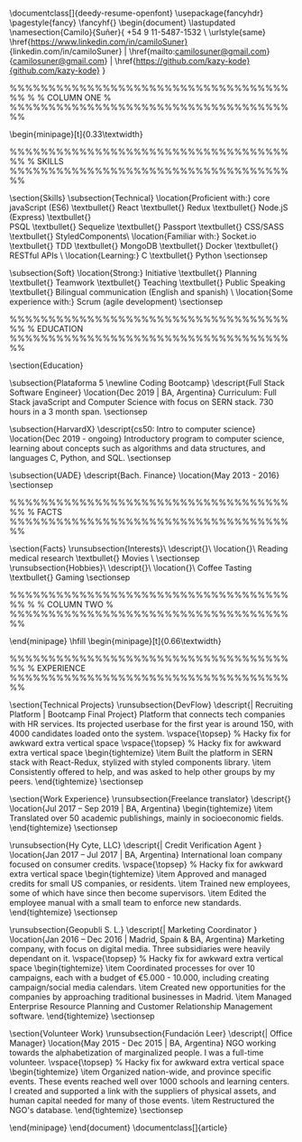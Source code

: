 \documentclass[]{deedy-resume-openfont}
\usepackage{fancyhdr}
\pagestyle{fancy}
\fancyhf{}
\begin{document}
\lastupdated
\namesection{Camilo}{Suñer}{
+54 9 11-5487-1532 \\
\urlstyle{same}
\href{https://www.linkedin.com/in/camiloSuner}
{linkedin.com/in/camiloSuner} | \href{mailto:camilosuner@gmail.com}{camilosuner@gmail.com} | \href{https://github.com/kazy-kode}{github.com/kazy-kode}
}

%%%%%%%%%%%%%%%%%%%%%%%%%%%%%%%%%%%%%%
%
% COLUMN ONE
%
%%%%%%%%%%%%%%%%%%%%%%%%%%%%%%%%%%%%%%

\begin{minipage}[t]{0.33\textwidth}

%%%%%%%%%%%%%%%%%%%%%%%%%%%%%%%%%%%%%%
% SKILLS
%%%%%%%%%%%%%%%%%%%%%%%%%%%%%%%%%%%%%%

\section{Skills}
\subsection{Technical}
\location{Proficient with:}
core javaScript (ES6) \textbullet{} React \textbullet{} Redux \textbullet{} Node.jS (Express) \textbullet{}  
PSQL \textbullet{} Sequelize \textbullet{} Passport \textbullet{} CSS/SASS \textbullet{} StyledComponents\\
\location{Familiar with:}
Socket.io \textbullet{} TDD \textbullet{} MongoDB \textbullet{} Docker \textbullet{} RESTful APIs \\
\location{Learning:}
C \textbullet{} Python
\sectionsep

\subsection{Soft}
\location{Strong:}
Initiative \textbullet{} Planning \textbullet{} Teamwork \textbullet{} Teaching \textbullet{} Public Speaking \textbullet{} Bilingual communication (English and spanish) \\
\location{Some experience with:}
Scrum (agile development)
\sectionsep

%%%%%%%%%%%%%%%%%%%%%%%%%%%%%%%%%%%%%%
% EDUCATION
%%%%%%%%%%%%%%%%%%%%%%%%%%%%%%%%%%%%%%

\section{Education}

\subsection{Plataforma 5 \newline Coding Bootcamp}
\descript{Full Stack Software Engineer}
\location{Dec 2019 | BA, Argentina}
Curriculum: Full Stack javaScript and Computer Science with focus on SERN stack. 730 hours in a 3 month span.
\sectionsep

\subsection{HarvardX}
\descript{cs50: Intro to computer science}
\location{Dec 2019 - ongoing}
Introductory program to computer science, learning about concepts such as algorithms and data structures, and languages C, Python, and SQL.
\sectionsep

\subsection{UADE}
\descript{Bach. Finance}
\location{May 2013 - 2016}
\sectionsep

%%%%%%%%%%%%%%%%%%%%%%%%%%%%%%%%%%%%%%
% FACTS
%%%%%%%%%%%%%%%%%%%%%%%%%%%%%%%%%%%%%%

\section{Facts}
\runsubsection{Interests}\\
\descript{}\\
\location{}\\
Reading medical research \textbullet{} Movies \\
\sectionsep
\runsubsection{Hobbies}\\
\descript{}\\
\location{}\\
Coffee Tasting \textbullet{} Gaming
\sectionsep

%%%%%%%%%%%%%%%%%%%%%%%%%%%%%%%%%%%%%%
%
% COLUMN TWO
%
%%%%%%%%%%%%%%%%%%%%%%%%%%%%%%%%%%%%%%

\end{minipage}
\hfill
\begin{minipage}[t]{0.66\textwidth}

%%%%%%%%%%%%%%%%%%%%%%%%%%%%%%%%%%%%%%
% EXPERIENCE
%%%%%%%%%%%%%%%%%%%%%%%%%%%%%%%%%%%%%%

\section{Technical Projects}
\runsubsection{DevFlow}
\descript{| Recruiting Platform | Bootcamp Final Project}
Platform that connects tech companies with HR services. Its projected userbase for the first year is around 150, with 4000 candidates loaded onto the system.
\vspace{\topsep} % Hacky fix for awkward extra vertical space
\vspace{\topsep} % Hacky fix for awkward extra vertical space
\begin{tightemize}
\item Built the platform in SERN stack with React-Redux, stylized with styled components library.
\item Consistently offered to help, and was asked to help other groups by my peers.
\end{tightemize}
\sectionsep

\section{Work Experience}
\runsubsection{Freelance translator}
\descript{}
\location{Jul 2017 – Sep 2019 | BA, Argentina}
\begin{tightemize}
\item Translated over 50 academic publishings, mainly in socioeconomic fields.
\end{tightemize}
\sectionsep

\runsubsection{Hy Cyte, LLC}
\descript{| Credit Verification Agent }
\location{Jan 2017 – Jul 2017 | BA, Argentina}
International loan company focused on consumer credits.
\vspace{\topsep} % Hacky fix for awkward extra vertical space
\begin{tightemize}
\item Approved and managed credits for small US companies, or residents.
\item Trained new employees, some of which have since then become supervisors.
\item Edited the employee manual with a small team to enforce new standards.
\end{tightemize}
\sectionsep

\runsubsection{Geopubli S. L.}
\descript{| Marketing Coordinator }
\location{Jan 2016 – Dec 2016 | Madrid, Spain \& BA, Argentina}
Marketing company, with focus on digital media. Three subsidiaries were heavily dependant on it.
\vspace{\topsep} % Hacky fix for awkward extra vertical space
\begin{tightemize}
\item Coordinated processes for over 10 campaigns, each with a budget of €5.000 - 10.000, including creating campaign/social media calendars.
\item Created new opportunities for the companies by approaching traditional businesses in Madrid.
\item Managed Enterprise Resource Planning and Customer Relationship Management software.
\end{tightemize}
\sectionsep

\section{Volunteer Work}
\runsubsection{Fundación Leer}
\descript{| Office Manager}
\location{May 2015 - Dec 2015 | BA, Argentina}
NGO working towards the alphabetization of marginalized people. I was a full-time volunteer.
\vspace{\topsep} % Hacky fix for awkward extra vertical space
\begin{tightemize}
\item Organized nation-wide, and province specific events.
These events reached well over 1000 schools and learning centers. I created and supported a link with the suppliers of physical assets, and human capital needed for many of those events.
\item Restructured the NGO's database.
\end{tightemize}
\sectionsep

\end{minipage}
\end{document} \documentclass[]{article}
